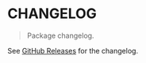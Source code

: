# CHANGELOG

> Package changelog.

See [GitHub Releases](https://github.com/stdlib-js/streams-node/releases) for the changelog.
